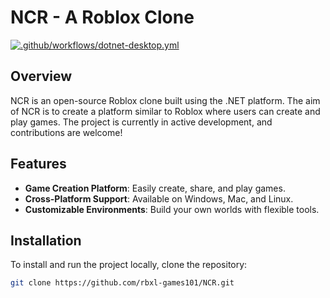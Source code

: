# NCR - A Roblox Clone

[![.github/workflows/dotnet-desktop.yml](https://github.com/rbxl-games101/NCR/actions/workflows/dotnet-desktop.yml/badge.svg?branch=main)](https://github.com/rbxl-games101/NCR/actions/workflows/dotnet-desktop.yml)

## Overview

NCR is an open-source Roblox clone built using the .NET platform. The aim of NCR is to create a platform similar to Roblox where users can create and play games. The project is currently in active development, and contributions are welcome!

## Features

- **Game Creation Platform**: Easily create, share, and play games.
- **Cross-Platform Support**: Available on Windows, Mac, and Linux.
- **Customizable Environments**: Build your own worlds with flexible tools.

## Installation

To install and run the project locally, clone the repository:

```bash
git clone https://github.com/rbxl-games101/NCR.git
